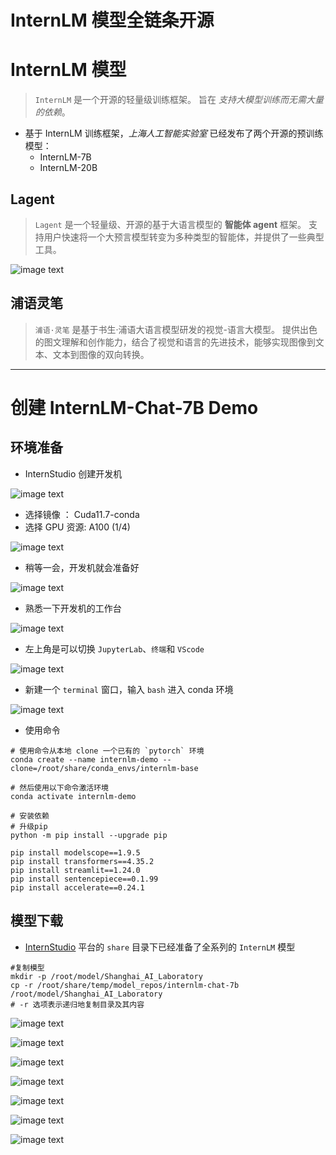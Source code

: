 # InternLM 模型全链条开源

# InternLM 模型

>   `InternLM` 是一个开源的轻量级训练框架。
>   旨在 _支持大模型训练而无需大量的依赖_。

-  基于 InternLM 训练框架，_上海人工智能实验室_ 已经发布了两个开源的预训练模型：
	-  InternLM-7B
	-  InternLM-20B

## Lagent

>  `Lagent` 是一个轻量级、开源的基于大语言模型的 __智能体 agent__ 框架。
>   支持用户快速将一个大预言模型转变为多种类型的智能体，并提供了一些典型工具。

![image text](https://raw.githubusercontent.com/burningmysoul2077/Notes/main/ScreenShots/Datawhale%E7%BB%84%E9%98%9F%E5%AD%A6%E4%B9%A0/Pasted%20image%2020240106155421.png)

## 浦语灵笔

>  `浦语·灵笔` 是基于书生·浦语大语言模型研发的视觉-语言大模型。
>  提供出色的图文理解和创作能力，结合了视觉和语言的先进技术，能够实现图像到文本、文本到图像的双向转换。

---

# 创建 InternLM-Chat-7B Demo

## 环境准备

-  InternStudio 创建开发机

![image text](https://raw.githubusercontent.com/burningmysoul2077/Notes/main/ScreenShots/Datawhale%E7%BB%84%E9%98%9F%E5%AD%A6%E4%B9%A0/Pasted%20image%2020240106163112.png)

-  选择镜像 ： Cuda11.7-conda 
-  选择 GPU 资源: A100 (1/4) 

![image text](https://raw.githubusercontent.com/burningmysoul2077/Notes/main/ScreenShots/Datawhale%E7%BB%84%E9%98%9F%E5%AD%A6%E4%B9%A0/Pasted%20image%2020240106163423.png)

-  稍等一会，开发机就会准备好

![image text](https://raw.githubusercontent.com/burningmysoul2077/Notes/main/ScreenShots/Datawhale%E7%BB%84%E9%98%9F%E5%AD%A6%E4%B9%A0/Pasted%20image%2020240106163605.png)

-  熟悉一下开发机的工作台

![image text](https://raw.githubusercontent.com/burningmysoul2077/Notes/main/ScreenShots/Datawhale%E7%BB%84%E9%98%9F%E5%AD%A6%E4%B9%A0/Pasted%20image%2020240106163737.png)

-  左上角是可以切换 `JupyterLab`、`终端`和 `VScode`

![image text](https://raw.githubusercontent.com/burningmysoul2077/Notes/main/ScreenShots/Datawhale%E7%BB%84%E9%98%9F%E5%AD%A6%E4%B9%A0/Pasted%20image%2020240106164006.png)

-  新建一个 `terminal` 窗口，输入 `bash` 进入 conda 环境

![image text](https://raw.githubusercontent.com/burningmysoul2077/Notes/main/ScreenShots/Datawhale%E7%BB%84%E9%98%9F%E5%AD%A6%E4%B9%A0/Pasted%20image%2020240106164238.png)

-  使用命令

```shell
# 使用命令从本地 clone 一个已有的 `pytorch` 环境
conda create --name internlm-demo --clone=/root/share/conda_envs/internlm-base

# 然后使用以下命令激活环境
conda activate internlm-demo

# 安装依赖
# 升级pip
python -m pip install --upgrade pip

pip install modelscope==1.9.5
pip install transformers==4.35.2
pip install streamlit==1.24.0
pip install sentencepiece==0.1.99
pip install accelerate==0.24.1
```


## 模型下载

-  [InternStudio](https://studio.intern-ai.org.cn/) 平台的 `share` 目录下已经准备了全系列的 `InternLM` 模型

```shell
#复制模型
mkdir -p /root/model/Shanghai_AI_Laboratory
cp -r /root/share/temp/model_repos/internlm-chat-7b /root/model/Shanghai_AI_Laboratory
# -r 选项表示递归地复制目录及其内容
```

![image text](https://raw.githubusercontent.com/burningmysoul2077/Notes/main/ScreenShots/Datawhale%E7%BB%84%E9%98%9F%E5%AD%A6%E4%B9%A0/Pasted%20image%2020240106210959.png)

![image text](https://raw.githubusercontent.com/burningmysoul2077/Notes/main/ScreenShots/Datawhale%E7%BB%84%E9%98%9F%E5%AD%A6%E4%B9%A0/Pasted%20image%2020240106210858.png)

![image text](https://raw.githubusercontent.com/burningmysoul2077/Notes/main/ScreenShots/Datawhale%E7%BB%84%E9%98%9F%E5%AD%A6%E4%B9%A0/Pasted%20image%2020240106210939.png)

![image text](https://raw.githubusercontent.com/burningmysoul2077/Notes/main/ScreenShots/Datawhale%E7%BB%84%E9%98%9F%E5%AD%A6%E4%B9%A0/Pasted%20image%2020240106211038.png)

![image text](https://raw.githubusercontent.com/burningmysoul2077/Notes/main/ScreenShots/Datawhale%E7%BB%84%E9%98%9F%E5%AD%A6%E4%B9%A0/Pasted%20image%2020240106211134.png)

![image text](https://raw.githubusercontent.com/burningmysoul2077/Notes/main/ScreenShots/Datawhale%E7%BB%84%E9%98%9F%E5%AD%A6%E4%B9%A0/Pasted%20image%2020240106211246.png)

![image text](https://raw.githubusercontent.com/burningmysoul2077/Notes/main/ScreenShots/Datawhale%E7%BB%84%E9%98%9F%E5%AD%A6%E4%B9%A0/Pasted%20image%2020240106211549.png)
